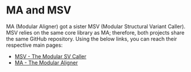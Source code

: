# MA and MSV

MA (Modular Aligner) got a sister MSV (Modular Structural Variant Caller). MSV relies on the same core library as MA; therefore, both projects share the same GitHub repository. Using the below links, you can reach their respective main pages:

 - [MSV - The Modular SV Caller](MSV.md "MSV - Main Page")
 - [MA - The Modular Aligner](MA.md "MA - Main Page")
